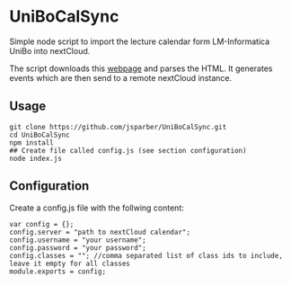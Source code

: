 # UniBoCalSync
Simple node script to import the lecture calendar form LM-Informatica UniBo into nextCloud.

The script downloads this [webpage](http://corsi.unibo.it/informatica-magistrale/Pagine/orario-lezioni.aspx?Indirizzo=992) and parses the HTML.
It generates events which are then send to a remote nextCloud instance. 
## Usage
```
git clone https://github.com/jsparber/UniBoCalSync.git
cd UniBoCalSync
npm install
## Create file called config.js (see section configuration)
node index.js
```
## Configuration
Create a config.js file with the follwing content:
```
var config = {};
config.server = "path to nextCloud calendar";
config.username = "your username";
config.password = "your password";
config.classes = ""; //comma separated list of class ids to include, leave it empty for all classes
module.exports = config;
```
